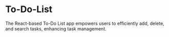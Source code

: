 # To-Do-List
The React-based To-Do List app empowers users to efficiently add, delete, and search tasks, enhancing task management.
